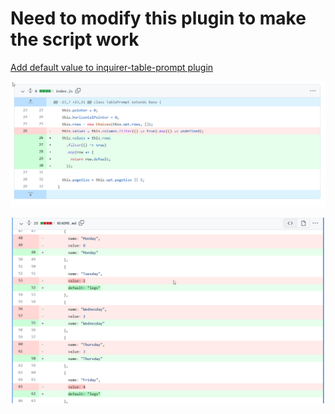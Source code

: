# Need to modify this plugin to make the script work

[Add default value to inquirer-table-prompt plugin](https://github.com/eduardoboucas/inquirer-table-prompt/pull/4/files#diff-b335630551682c19a781afebcf4d07bf978fb1f8ac04c6bf87428ed5106870f5)

![Add default value ](img/add-default-value.png)

![Add default value 1](img/add-default-value1.png)